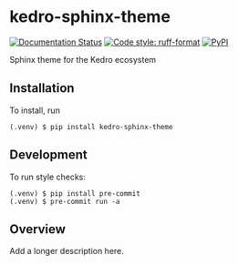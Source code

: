# kedro-sphinx-theme

[![Documentation Status](https://readthedocs.org/projects/kedro-sphinx-theme/badge/?version=latest)](https://kedro-sphinx-theme.readthedocs.io/en/latest/?badge=latest)
[![Code style: ruff-format](https://img.shields.io/badge/code%20style-ruff_format-6340ac.svg)](https://github.com/astral-sh/ruff)
[![PyPI](https://img.shields.io/pypi/v/kedro-sphinx-theme)](https://pypi.org/project/kedro-sphinx-theme)

Sphinx theme for the Kedro ecosystem

## Installation

To install, run

```
(.venv) $ pip install kedro-sphinx-theme
```

## Development

To run style checks:

```
(.venv) $ pip install pre-commit
(.venv) $ pre-commit run -a
```

## Overview

Add a longer description here.
